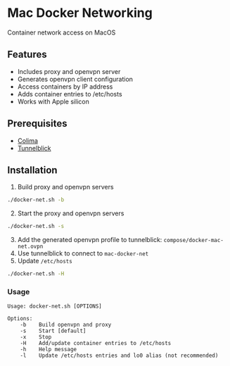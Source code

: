 # Mac Docker Networking
Container network access on MacOS

## Features
- Includes proxy and openvpn server
- Generates openvpn client configuration
- Access containers by IP address
- Adds container entries to /etc/hosts
- Works with Apple silicon

## Prerequisites
- [Colima](https://github.com/abiosoft/colima)
- [Tunnelblick](https://tunnelblick.net)

## Installation
1. Build proxy and openvpn servers
```sh
./docker-net.sh -b
```
2. Start the proxy and openvpn servers 
```sh
./docker-net.sh -s
```
3. Add the generated openvpn profile to tunnelblick: `compose/docker-mac-net.ovpn`
4. Use tunnelblick to connect to `mac-docker-net`
5. Update `/etc/hosts`

```sh
./docker-net.sh -H

```
### Usage
```
Usage: docker-net.sh [OPTIONS]

Options: 
    -b    Build openvpn and proxy
    -s    Start [default]
    -x    Stop
    -H    Add/update container entries to /etc/hosts
    -h    Help message
    -l    Update /etc/hosts entries and lo0 alias (not recommended)
```
